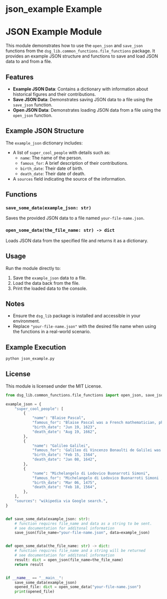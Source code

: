# json_example Example

# JSON Example Module

This module demonstrates how to use the `open_json` and `save_json` functions from the `dsg_lib.common_functions.file_functions` package. It provides an example JSON structure and functions to save and load JSON data to and from a file.

## Features

- **Example JSON Data**: Contains a dictionary with information about historical figures and their contributions.
- **Save JSON Data**: Demonstrates saving JSON data to a file using the `save_json` function.
- **Open JSON Data**: Demonstrates loading JSON data from a file using the `open_json` function.

## Example JSON Structure

The `example_json` dictionary includes:
- A list of `super_cool_people` with details such as:
  - `name`: The name of the person.
  - `famous_for`: A brief description of their contributions.
  - `birth_date`: Their date of birth.
  - `death_date`: Their date of death.
- A `sources` field indicating the source of the information.

## Functions

### `save_some_data(example_json: str)`
Saves the provided JSON data to a file named `your-file-name.json`.

### `open_some_data(the_file_name: str) -> dict`
Loads JSON data from the specified file and returns it as a dictionary.

## Usage

Run the module directly to:
1. Save the `example_json` data to a file.
2. Load the data back from the file.
3. Print the loaded data to the console.

## Notes

- Ensure the `dsg_lib` package is installed and accessible in your environment.
- Replace `"your-file-name.json"` with the desired file name when using the functions in a real-world scenario.

## Example Execution

```bash
python json_example.py
```
## License
This module is licensed under the MIT License.

```python
from dsg_lib.common_functions.file_functions import open_json, save_json

example_json = {
    "super_cool_people": [
        {
            "name": "Blaise Pascal",
            "famous_for": "Blaise Pascal was a French mathematician, physicist, inventor, writer and Catholic theologian. He was a child prodigy who was educated by his father, a tax collector in Rouen. Pascal's earliest work was in the natural and applied sciences where he made important contributions to the study of fluids, and clarified the concepts of pressure and vacuum by generalising the work of Evangelista Torricelli. Pascal also wrote in defence of the scientific method.",  # noqa: E501
            "birth_date": "Jun 19, 1623",
            "death_date": "Aug 19, 1662",
        },
        {
            "name": "Galileo Galilei",
            "famous_for": 'Galileo di Vincenzo Bonaulti de Galilei was an Italian astronomer, physicist and engineer, sometimes described as a polymath, from Pisa. Galileo has been called the "father of observational astronomy", the "father of modern physics", the "father of the scientific method", and the "father of modern science".',  # noqa: E501
            "birth_date": "Feb 15, 1564",
            "death_date": "Jan 08, 1642",
        },
        {
            "name": "Michelangelo di Lodovico Buonarroti Simoni",
            "famous_for": "Michelangelo di Lodovico Buonarroti Simoni , known best as simply Michelangelo, was an Italian sculptor, painter, architect and poet of the High Renaissance born in the Republic of Florence, who exerted an unparalleled influence on the development of Western art.",  # noqa: E501
            "birth_date": "Mar 06, 1475",
            "death_date": "Feb 18, 1564",
        },
    ],
    "sources": "wikipedia via Google search.",
}


def save_some_data(example_json: str):
    # function requires file_name and data as a string to be sent.
    # see documentation for additonal information
    save_json(file_name="your-file-name.json", data=example_json)


def open_some_data(the_file_name: str) -> dict:
    # function requires file_name and a string will be returned
    # see documentation for additonal information
    result: dict = open_json(file_name=the_file_name)
    return result


if __name__ == "__main__":
    save_some_data(example_json)
    opened_file: dict = open_some_data("your-file-name.json")
    print(opened_file)
```
